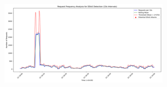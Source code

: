![analysis chart](https://github.com/LukaBabunadze/ml-25-ddos-detection/blob/main/ddos_detection_plot.png)
